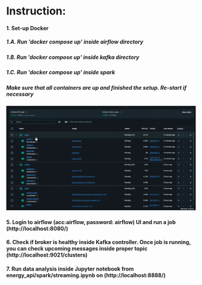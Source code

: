 # Instruction:

#### 1. Set-up Docker

##### 1.A. Run 'docker compose up' inside airflow directory

##### 1.B. Run 'docker compose up' inside kafka directory

##### 1.C. Run 'docker compose up' inside spark

##### Make sure that all containers are up and finished the setup. Re-start if necessary

![Docker](https://github.com/maciejdziedzic/energy-api/blob/main/assets/docker.gif?raw=true)

#### 5. Login to airflow (acc:airflow, password: airflow) UI and run a job (http://localhost:8080/)

#### 6. Check if broker is healthy inside Kafka controller. Once job is running, you can check upcoming messages inside proper topic (http://localhost:9021/clusters)

#### 7. Run data analysis inside Jupyter notebook from energy_api/spark/streaming.ipynb on (http://localhost:8888/)
